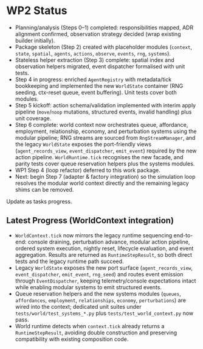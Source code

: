 # WP2 Status

- Planning/analysis (Steps 0–1) completed: responsibilities mapped, ADR alignment confirmed, observation strategy decided (wrap existing builder initially).
- Package skeleton (Step 2) created with placeholder modules (`context`, `state`, `spatial`, `agents`, `actions`, `observe`, `events`, `rng`, `systems`).
- Stateless helper extraction (Step 3) complete: spatial index and observation helpers migrated, event dispatcher formalised with unit tests.
- Step 4 in progress: enriched `AgentRegistry` with metadata/tick bookkeeping and implemented the new `WorldState` container (RNG seeding, ctx-reset queue, event buffering). Unit tests cover both modules.
- Step 5 kickoff: action schema/validation implemented with interim apply pipeline (`move`/`noop` mutations, structured events, invalid handling) plus unit coverage.
- Step 6 complete: world context now orchestrates queue, affordance, employment, relationship, economy, and perturbation systems using the modular pipeline; RNG streams are sourced from `RngStreamManager`, and the legacy `WorldState` exposes the port-friendly views (`agent_records_view`, `event_dispatcher`, `emit_event`) required by the new action pipeline. `WorldRuntime.tick` recognises the new facade, and parity tests cover queue reservation helpers plus the systems modules.
- WP1 Step 4 (loop refactor) deferred to this work package.
- Next: begin Step 7 (adapter & factory integration) so the simulation loop resolves the modular world context directly and the remaining legacy shims can be removed.

Update as tasks progress.

## Latest Progress (WorldContext integration)
- `WorldContext.tick` now mirrors the legacy runtime sequencing end-to-end: console draining, perturbation advance, modular action pipeline, ordered system execution, nightly reset, lifecycle evaluation, and event aggregation. Results are returned as `RuntimeStepResult`, so both direct tests and the legacy runtime path succeed.
- Legacy `WorldState` exposes the new port surface (`agent_records_view`, `event_dispatcher`, `emit_event`, `rng_seed`) and routes event emission through `EventDispatcher`, keeping telemetry/console expectations intact while enabling modular systems to emit structured events.
- Queue reservation helpers and the new systems modules (`queues`, `affordances`, `employment`, `relationships`, `economy`, `perturbations`) are wired into the context; dedicated unit suites under `tests/world/test_systems_*.py` plus `tests/test_world_context.py` now pass.
- World runtime detects when `context.tick` already returns a `RuntimeStepResult`, avoiding double construction and preserving compatibility with existing composition code.
